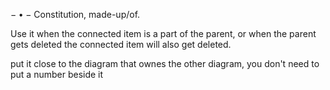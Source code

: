 $-\bullet-$ 
Constitution, made-up/of.

Use it when the connected item is a part of the parent, or when the parent gets deleted the connected item will also get deleted.

put it close to the diagram that ownes the other diagram,
you don't need to put a number beside it

